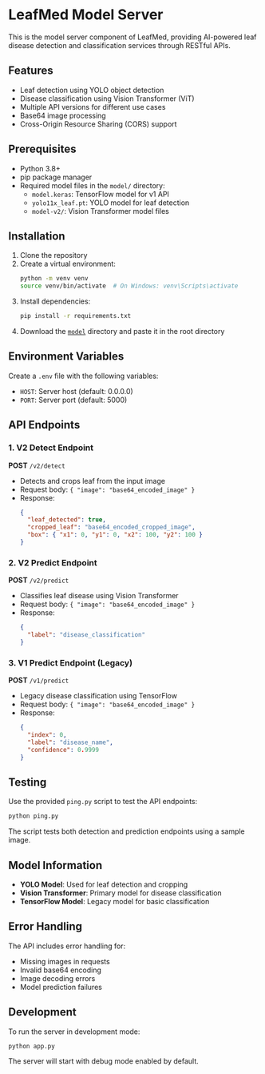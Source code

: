 # LeafMed Model Server

This is the model server component of LeafMed, providing AI-powered leaf disease detection and classification services through RESTful APIs.

## Features

- Leaf detection using YOLO object detection
- Disease classification using Vision Transformer (ViT)
- Multiple API versions for different use cases
- Base64 image processing
- Cross-Origin Resource Sharing (CORS) support

## Prerequisites

- Python 3.8+
- pip package manager
- Required model files in the `model/` directory:
  - `model.keras`: TensorFlow model for v1 API
  - `yolo11x_leaf.pt`: YOLO model for leaf detection
  - `model-v2/`: Vision Transformer model files

## Installation

1. Clone the repository
2. Create a virtual environment:
   ```bash
   python -m venv venv
   source venv/bin/activate  # On Windows: venv\Scripts\activate
   ```
3. Install dependencies:
   ```bash
   pip install -r requirements.txt
   ```
4. Download the [`model`](https://drive.google.com/drive/folders/1C87Jo9auMfdu5NpxlxdCaU00GzL30X91?usp=drive_link) directory and paste it in the root directory

## Environment Variables

Create a `.env` file with the following variables:

- `HOST`: Server host (default: 0.0.0.0)
- `PORT`: Server port (default: 5000)

## API Endpoints

### 1. V2 Detect Endpoint

**POST** `/v2/detect`

- Detects and crops leaf from the input image
- Request body: `{ "image": "base64_encoded_image" }`
- Response:
  ```json
  {
    "leaf_detected": true,
    "cropped_leaf": "base64_encoded_cropped_image",
    "box": { "x1": 0, "y1": 0, "x2": 100, "y2": 100 }
  }
  ```

### 2. V2 Predict Endpoint

**POST** `/v2/predict`

- Classifies leaf disease using Vision Transformer
- Request body: `{ "image": "base64_encoded_image" }`
- Response:
  ```json
  {
    "label": "disease_classification"
  }
  ```

### 3. V1 Predict Endpoint (Legacy)

**POST** `/v1/predict`

- Legacy disease classification using TensorFlow
- Request body: `{ "image": "base64_encoded_image" }`
- Response:
  ```json
  {
    "index": 0,
    "label": "disease_name",
    "confidence": 0.9999
  }
  ```

## Testing

Use the provided `ping.py` script to test the API endpoints:

```bash
python ping.py
```

The script tests both detection and prediction endpoints using a sample image.

## Model Information

- **YOLO Model**: Used for leaf detection and cropping
- **Vision Transformer**: Primary model for disease classification
- **TensorFlow Model**: Legacy model for basic classification

## Error Handling

The API includes error handling for:

- Missing images in requests
- Invalid base64 encoding
- Image decoding errors
- Model prediction failures

## Development

To run the server in development mode:

```bash
python app.py
```

The server will start with debug mode enabled by default.
